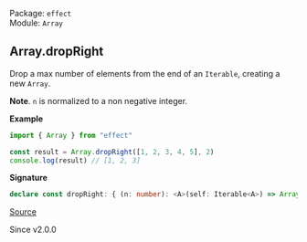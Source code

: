 Package: `effect`<br />
Module: `Array`<br />

## Array.dropRight

Drop a max number of elements from the end of an `Iterable`, creating a new `Array`.

**Note**. `n` is normalized to a non negative integer.

**Example**

```ts
import { Array } from "effect"

const result = Array.dropRight([1, 2, 3, 4, 5], 2)
console.log(result) // [1, 2, 3]
```

**Signature**

```ts
declare const dropRight: { (n: number): <A>(self: Iterable<A>) => Array<A>; <A>(self: Iterable<A>, n: number): Array<A>; }
```

[Source](https://github.com/Effect-TS/effect/tree/main/packages/effect/src/Array.ts#L948)

Since v2.0.0